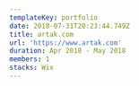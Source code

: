 ```yaml
---
templateKey: portfolio
date: 2018-07-31T20:23:44.749Z
title: artak.com
url: 'https://www.artak.com'
duration: Apr 2018 - May 2018
members: 1
stacks: Wix
---
```


